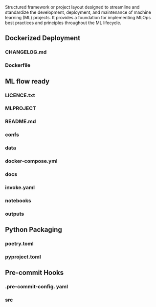 Structured framework or project layout designed to streamline and standardize the development, deployment, and maintenance of machine learning (ML) projects. 
It provides a foundation for implementing MLOps best practices and principles throughout the ML lifecycle.

## Dockerized Deployment
### CHANGELOG.md
### Dockerfile

## ML flow ready
### LICENCE.txt
### MLPROJECT
### README.md
### confs
### data
### docker-compose.yml
### docs
### invoke.yaml
### notebooks
### outputs

## Python Packaging
### poetry.toml
### pyproject.toml

## Pre-commit Hooks
### .pre-commit-config. yaml
### src
